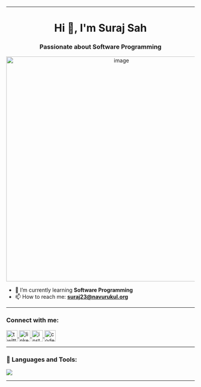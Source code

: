
---

<h1 align="center">Hi 👋, I'm Suraj Sah</h1>
<h3 align="center">Passionate about Software Programming</h3>

<p align="center">
  <img src="https://media.istockphoto.com/id/1356364287/photo/close-up-focus-on-persons-hands-typing-on-the-desktop-computer-backlit-keyboard-screens-show.jpg?s=612x612&w=0&k=20&c=ijjq-DLNxIaPuGvIX8k06IZxMAjGpyJeboaV_byCX9k=" alt="image" width="600"/>
</p>

- 🌱 I’m currently learning **Software Programming**
- 📫 How to reach me: **suraj23@navurukul.org**

---

<h3 align="left">Connect with me:</h3>
<p align="left">
  <a href="https://twitter.com/thesuraj964" target="blank">
    <img align="center" src="https://skillicons.dev/icons?i=twitter" alt="twitter" height="30" />
  </a>
  <a href="https://linkedin.com/in/suraj-sah-b350a42b9" target="blank">
    <img align="center" src="https://skillicons.dev/icons?i=linkedin" alt="linkedin" height="30" />
  </a>
  <a href="https://instagram.com/techcoder.suraj" target="blank">
    <img align="center" src="https://skillicons.dev/icons?i=instagram" alt="instagram" height="30" />
  </a>
  <a href="https://www.codechef.com/users/suraj_ng" target="blank">
    <img align="center" src="https://cdn.jsdelivr.net/npm/simple-icons@3.1.0/icons/codechef.svg" alt="codechef" height="30" />
  </a>
</p>

---

<h3 align="left">🧰 Languages and Tools:</h3>
<p align="left">
  <img src="https://skillicons.dev/icons?i=js,python,html,css,react,nodejs,express,mongodb,tailwind,git,github,vscode,postman" />
</p>

---
